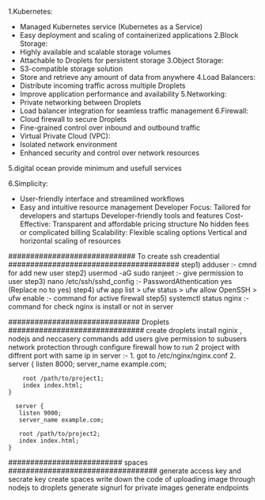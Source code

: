 1.Kubernetes:
 * Managed Kubernetes service (Kubernetes as a Service)
 * Easy deployment and scaling of containerized applications
2.Block Storage:
  * Highly available and scalable storage volumes
  * Attachable to Droplets for persistent storage
3.Object Storage:
  * S3-compatible storage solution
  * Store and retrieve any amount of data from anywhere
4.Load Balancers: 
  * Distribute incoming traffic across multiple Droplets
  * Improve application performance and availability
5.Networking:
  * Private networking between Droplets
  * Load balancer integration for seamless traffic management
6.Firewall:
  * Cloud firewall to secure Droplets
  * Fine-grained control over inbound and outbound traffic
  * Virtual Private Cloud (VPC):
  * Isolated network environment
  * Enhanced security and control over network resources

5.digital ocean provide minimum and usefull services 

6.Simplicity:
 * User-friendly interface and streamlined workflows
 * Easy and intuitive resource management
Developer Focus:
Tailored for developers and startups
Developer-friendly tools and features
Cost-Effective:
Transparent and affordable pricing structure
No hidden fees or complicated billing
Scalability:
Flexible scaling options
Vertical and horizontal scaling of resources

############################# To create ssh creadential #######################################
step1) adduser :- cmnd for add new user
step2) usermod -aG sudo ranjeet :- give permission to user
step3) nano /etc/ssh/sshd_config :- PasswordAthentication yes	(Replace no to yes)
step4) ufw app list > ufw status > ufw allow OpenSSH > ufw enable :- command for active firewall
step5) systemctl status nginx :- command for check nginx is install or not in server

############################## Droplets ###############################
create droplets
install nginix , nodejs and neccasery commands 
add users
give permission to subusers
network protection through configure firewall 
how to run 2 project with diffrent port with same ip in server :-
    1. got to /etc/nginx/nginx.conf 
    2. server {
        listen 8000;
        server_name example.com;

        root /path/to/project1;
        index index.html;
    }

      server {
       listen 9000;
       server_name example.com;

       root /path/to/project2;
       index index.html;
    }

########################## spaces ##################################
generate access key and secrate key 
create spaces 
write down the code of uploading image through nodejs to droplets 
generate signurl for private images
generate endpoints